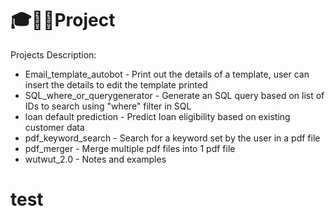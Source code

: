 # 🎓📓🏢Project
Projects Description:
- Email_template_autobot - Print out the details of a template, user can insert the details to edit the template printed
- SQL_where_or_querygenerator - Generate an SQL query based on list of IDs to search using "where" filter in SQL
- loan default prediction - Predict loan eligibility based on existing customer data
- pdf_keyword_search - Search for a keyword set by the user in a pdf file
- pdf_merger - Merge multiple pdf files into 1 pdf file
- wutwut_2.0 - Notes and examples


# test
